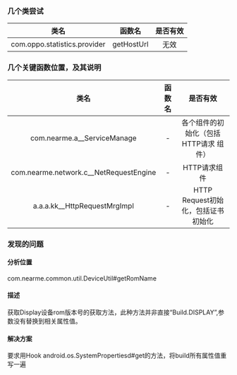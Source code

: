 ### 几个类尝试

|类名|函数名|是否有效|
|:---:|:---:|:---:|
|com.oppo.statistics.provider|getHostUrl|无效|

### 几个关键函数位置，及其说明

|类名|函数名|是否有效|  
|:---:|:---:|:---:|
|com.nearme.a__ServiceManage| - |各个组件的初始化（包括HTTP请求 组件）|  
|com.nearme.network.c__NetRequestEngine|-|HTTP请求组件|
|a.a.a.kk__HttpRequestMrgImpl|-|HTTP Request初始化，包括证书初始化|

### 发现的问题
#### 分析位置
com.nearme.common.util.DeviceUtil#getRomName

#### 描述
获取Display设备rom版本号的获取方法，此种方法并非直接“Build.DISPLAY”,参数没有替换到相关属性值。

#### 解决方案
要求用Hook android.os.SystemPropertiesd#get的方法，将build所有属性值重写一遍
